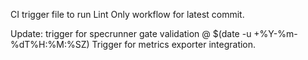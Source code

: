 CI trigger file to run Lint Only workflow for latest commit.

Update: trigger for specrunner gate validation @ $(date -u +%Y-%m-%dT%H:%M:%SZ)
Trigger for metrics exporter integration.
